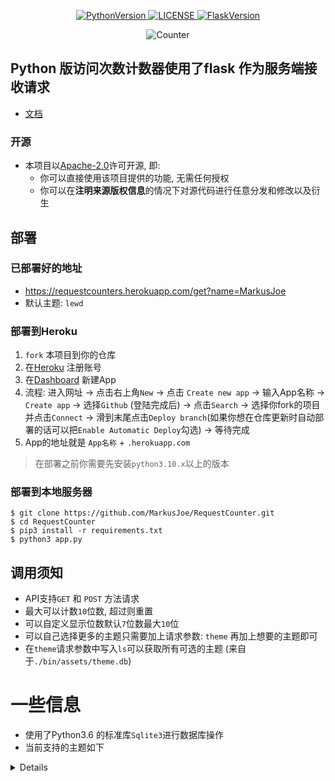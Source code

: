 <p align="center">
    <a href="https://github.com/MarkusJoe/FlaskRequestCounter">
        <img src="https://img.shields.io/badge/Python-3.9.x-blue.svg" alt="PythonVersion">
        <img src="https://img.shields.io/badge/LINCESE-Apache2.0-orange.svg" alt="LICENSE">
        <img src="https://img.shields.io/badge/Falsk-2.0.2-purple" alt="FlaskVersion">
    </a>
</p>

<div align="center">
    <img src="https://requestcounters.herokuapp.com/get?name=MarkusJoe" alt="Counter">
</div>

## Python 版访问次数计数器使用了flask 作为服务端接收请求
*  [文档](https://request-counter-docs.vercel.app/#/)
### 开源
- 本项目以[Apache-2.0](./LICENSE)许可开源, 即:
  - 你可以直接使用该项目提供的功能, 无需任何授权
  - 你可以在**注明来源版权信息**的情况下对源代码进行任意分发和修改以及衍生
  
## 部署
### 已部署好的地址
* https://requestcounters.herokuapp.com/get?name=MarkusJoe
* 默认主题: `lewd`


### 部署到Heroku
1. `fork` 本项目到你的仓库
2. 在[Heroku](https://www.heroku.com/) 注册账号
3. 在[Dashboard](https://dashboard.heroku.com/apps) 新建App 
4. 流程: 进入网址 -> 点击右上角`New` -> 点击 `Create new app` -> 输入App名称 -> `Create app` -> 选择`Github` (登陆完成后) -> 点击`Search` -> 选择你fork的项目并点击`Connect` -> 滑到末尾点击`Deploy branch`(如果你想在仓库更新时自动部署的话可以把`Enable Automatic Deploy`勾选) -> 等待完成 
5. App的地址就是 `App名称` + `.herokuapp.com`

> 在部署之前你需要先安装`python3.10.x`以上的版本 
### 部署到本地服务器
 ```shell
 $ git clone https://github.com/MarkusJoe/RequestCounter.git
 $ cd RequestCounter
 $ pip3 install -r requirements.txt
 $ python3 app.py 
 ```

## 调用须知
- API支持`GET` 和 `POST` 方法请求
- 最大可以计数`10`位数, 超过则重置
- 可以自定义显示位数默认`7`位数最大`10`位
- 可以自己选择更多的主题只需要加上请求参数: `theme` 再加上想要的主题即可
- 在`theme`请求参数中写入`ls`可以获取所有可选的主题 (来自于`./bin/assets/theme.db`)


# 一些信息
- 使用了Python3.6 的标准库`Sqlite3`进行数据库操作
- 当前支持的主题如下

<details>
foot<br>
gelbooru<br>
gelbooruh<br>
moebooru<br>
moebooruh<br>
g<br>
cripple<br>
blacked<br>
allgirl<br>
rule34<br>
steambanner<br>
lefty<br>
erpg<br>
crewbooru<br>
hgoon<br>
sthg<br>
rfck<br>
lisu<br>
tv<br>
lewd<br>
amibooru<br>
blankatlas<br>
mmballbusting<br>
sss<br>
legolamb<br>
goldengator<br>
r6gdrawfriends<br>
vivi<br>
twifanartsfw<br>
hololive<br>
vglobby<br>
jaypee<br>
melanin<br>
dollstuffing<br>
orb<br>
min<br>
mjg<br>
cloppers<br>
townofgravityfalls<br>
brown<br>
enacdoa<br>
daifuku<br>
straponff<br>
keyofnik<br>
osc<br>
konan<br>
girlsfeet<br>
hybreedsgeneral<br>
sr<br>
mono<br>
riskofrain<br>
neovb<br>
ffsr<br>
</details>
